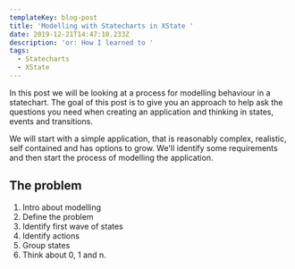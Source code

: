 ```yaml
---
templateKey: blog-post
title: 'Modelling with Statecharts in XState '
date: 2019-12-21T14:47:10.233Z
description: 'or: How I learned to '
tags:
  - Statecharts
  - XState
---
```

In this post we will be looking at a process for modelling behaviour in a statechart. The goal of this post is to give you an approach to help ask the questions you need when creating an application and thinking in states, events and transitions.

We will start with a simple application, that is reasonably complex, realistic, self contained and has options to grow. We'll identify some requirements and then start the process of modelling the application.

## The problem





1. Intro about modelling
2. Define the problem
3. Identify first wave of states
4. Identify actions
5. Group states
6. Think about 0, 1 and n.

 
